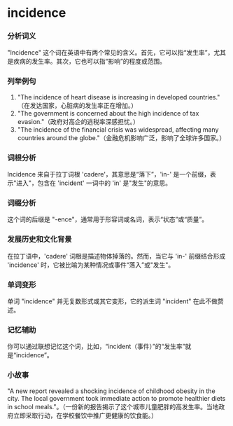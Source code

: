 # incidence

### 分析词义

  

"Incidence" 这个词在英语中有两个常见的含义。首先，它可以指“发生率”，尤其是疾病的发生率。其次，它也可以指“影响”的程度或范围。

  

### 列举例句

  

1.  "The incidence of heart disease is increasing in developed countries." （在发达国家，心脏病的发生率正在增加。）
2.  "The government is concerned about the high incidence of tax evasion."（政府对高企的逃税率深感担忧。）
3.  "The incidence of the financial crisis was widespread, affecting many countries around the globe."（金融危机影响广泛，影响了全球许多国家。）

  

### 词根分析

  

Incidence 来自于拉丁词根 'cadere'，其意思是“落下”，'in-' 是一个前缀，表示"进入"，包含在 'incident' 一词中的 'in' 是"发生"的意思。

  

### 词缀分析

  

这个词的后缀是 "-ence"，通常用于形容词或名词，表示“状态”或“质量”。

  

### 发展历史和文化背景

  

在拉丁语中，'cadere' 词根是描述物体掉落的。然而，当它与 'in-' 前缀结合形成 'incidence' 时，它被比喻为某种情况或事件“落入”或"发生"。

  

### 单词变形

  

单词 "incidence" 并无复数形式或其它变形，它的派生词 "incident" 在此不做赘述。

  

### 记忆辅助

  

你可以通过联想记忆这个词，比如，“incident（事件）”的“发生率”就是“incidence”。

  

### 小故事

  

"A new report revealed a shocking incidence of childhood obesity in the city. The local government took immediate action to promote healthier diets in school meals."。（一份新的报告揭示了这个城市儿童肥胖的高发生率。当地政府立即采取行动，在学校餐饮中推广更健康的饮食能。）
